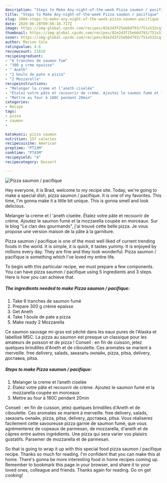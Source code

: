 ```yaml
---
description: "Steps to Make Any-night-of-the-week Pizza saumon / pacifique"
title: "Steps to Make Any-night-of-the-week Pizza saumon / pacifique"
slug: 1884-steps-to-make-any-night-of-the-week-pizza-saumon-pacifique
date: 2020-06-28T09:56:16.717Z
image: https://img-global.cpcdn.com/recipes/82e2d3f25eb6d793/751x532cq70/pizza-saumon-pacifique-photo-principale-de-la-recette.jpg
thumbnail: https://img-global.cpcdn.com/recipes/82e2d3f25eb6d793/751x532cq70/pizza-saumon-pacifique-photo-principale-de-la-recette.jpg
cover: https://img-global.cpcdn.com/recipes/82e2d3f25eb6d793/751x532cq70/pizza-saumon-pacifique-photo-principale-de-la-recette.jpg
author: Marion Cole
ratingvalue: 4.6
reviewcount: 21810
recipeingredient:
- "6 tranches de saumon fum"
- "300 g crme epaisse"
- " Aneth"
- "1 boule de pate a pizza"
- "2 Mozzarella"
recipeinstructions:
- "Melanger la creme et l’aneth ciselée"
- "Étalez votre pâte et recouvrir de crème. Ajoutez le saumon fumé et la mozzarella coupée en morceaux"
- "Mettre au four à 180C pendant 20min"
categories:
- Recipe
tags:
- pizza
- saumon
- 

katakunci: pizza saumon  
nutrition: 157 calories
recipecuisine: American
preptime: "PT23M"
cooktime: "PT45M"
recipeyield: "4"
recipecategory: Dessert

---
```



![Pizza saumon / pacifique](https://img-global.cpcdn.com/recipes/82e2d3f25eb6d793/751x532cq70/pizza-saumon-pacifique-photo-principale-de-la-recette.jpg)

Hey everyone, it is Brad, welcome to my recipe site. Today, we're going to make a special dish, pizza saumon / pacifique. It is one of my favorites. This time, I'm gonna make it a little bit unique. This is gonna smell and look delicious.

Melanger la creme et l &#39;aneth ciselée. Étalez votre pâte et recouvrir de crème. Ajoutez le saumon fumé et la mozzarella coupée en morceaux. Sur le blog &#34;Le clan des gourmands&#34;, j&#39;ai trouvé cette belle pizza. Je vous propose une version maison de la pâte à la garniture.

Pizza saumon / pacifique is one of the most well liked of current trending foods in the world. It is simple, it is quick, it tastes yummy. It is enjoyed by millions every day. They are fine and they look wonderful. Pizza saumon / pacifique is something which I've loved my entire life.


To begin with this particular recipe, we must prepare a few components. You can have pizza saumon / pacifique using 5 ingredients and 3 steps. Here is how you can achieve that.

<!--inarticleads1-->

##### The ingredients needed to make Pizza saumon / pacifique:

1. Take 6 tranches de saumon fumé
1. Prepare 300 g crème epaisse
1. Get  Aneth
1. Take 1 boule de pate a pizza
1. Make ready 2 Mozzarella


Ce saumon sauvage mi-gras est pêché dans les eaux pures de l&#39;Alaska et labellisé MSC. La pizza au saumon est presque un classique pour les amateurs de poisson et de pizza ! Conseil : en fin de cuisson, jetez quelques brindilles d&#39;Aneth et de ciboulette. Ces aromates se marient à merveille. free delivery, salads, заказать онлайн, pizza, pitsa, delivery, доставка, pitsa. 

<!--inarticleads2-->

##### Steps to make Pizza saumon / pacifique:

1. Melanger la creme et l’aneth ciselée
1. Étalez votre pâte et recouvrir de crème. Ajoutez le saumon fumé et la mozzarella coupée en morceaux
1. Mettre au four à 180C pendant 20min


Conseil : en fin de cuisson, jetez quelques brindilles d&#39;Aneth et de ciboulette. Ces aromates se marient à merveille. free delivery, salads, заказать онлайн, pizza, pitsa, delivery, доставка, pitsa. Vous réaliserez facilement cette savoureuse pizza garnie de saumon fumé, que vous agrémenterez de copeaux de parmesan, de mozzarella, d&#39;aneth et de câpres entre autres ingrédients. Une pizza qui sera varier vos plaisirs gustatifs. Parsemer de mozzarella et de parmesan. 

So that is going to wrap it up with this special food pizza saumon / pacifique recipe. Thanks so much for reading. I'm confident that you can make this at home. There's gonna be more interesting food in home recipes coming up. Remember to bookmark this page in your browser, and share it to your loved ones, colleague and friends. Thanks again for reading. Go on get cooking!
